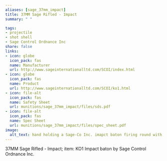 ```yaml
--- 
aliases: [sage_37mm_impact] 
title: 37MM Sage Rifled - Impact 
summary: " " 

tags:  
- projectile 
- shot shell 
- Sage Control Ordnance Inc 
share: false 
links:  
- icon: globe 
  icon_pack: fas 
  name: Manufacturer 
  url: http://www.sageinternationalltd.com/SCOI/index.html 
- icon: globe 
  icon_pack: fas 
  name: Product 
  url: http://www.sageinternationalltd.com/SCOI/ko1.html 
- icon: file-alt  
  icon_pack: fas 
  name: Safety Sheet 
  url: munitions/sage_37mm_impact/files/sds.pdf 
- icon: file-alt  
  icon_pack: fas 
  name: Spec Sheet 
  url: munitions/sage_37mm_impact/files/spec_sheet.pdf 
image: 
  alt_text: hand holding a Sage-Co Inc. imapct baton firing round with a human istick figure in a circle 
---
```

37MM Sage Rifled - Impact; item: KO1 Impact baton  by Sage Control Ordnance Inc.
